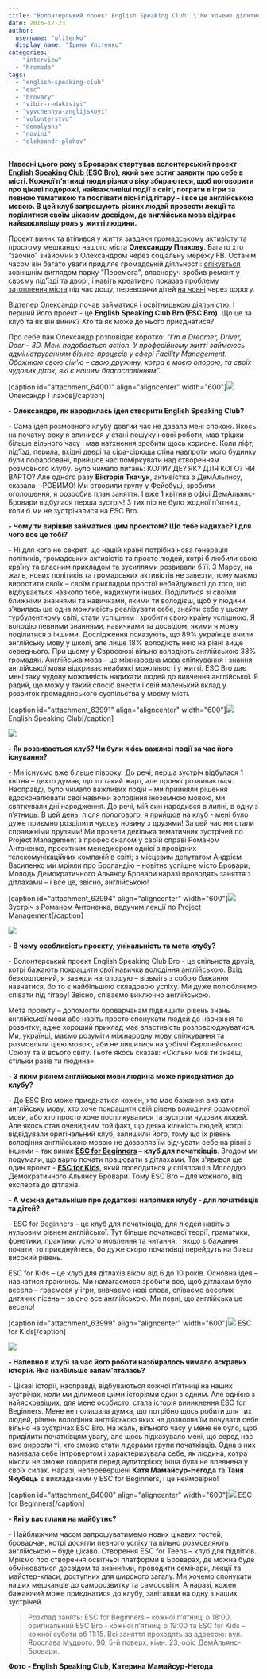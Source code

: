 ```yaml
---
title: "Волонтерський проект English Speaking Club: \"Ми хочемо ділитися своїми знаннями та надихати людей вчити англійську\""
date: 2016-12-23
author: 
  username: "ulitenko"
  display_name: "Ірина Улітенко"
categories: 
  - "interview"
  - "hromada"
tags: 
  - "english-speaking-club"
  - "esc"
  - "brovary"
  - "vibir-redaktsiyi"
  - "vyvchennya-anglijskoyi"
  - "volonterstvo"
  - "demalyans"
  - "novini"
  - "oleksandr-plahov"
---
```


**Навесні цього року в Броварах стартував волонтерський проект [English Speaking Club (ESC Bro)](https://www.facebook.com/groups/1734938140051576/), який вже встиг заявити про себе в місті. Кожної п’ятниці люди різного віку збираються, щоб поговорити про цікаві подорожі, найважливіші події в світі, пограти в ігри за певною тематикою та поспівати пісні під гітару - і все це англійською мовою. В цей клуб запрошують різних людей провести лекції та поділитися своїм цікавим досвідом, де англійська мова відіграє найважливішу роль у житті людини.**

Проект виник та втілився у життя завдяки громадському активісту та простому мешканцю нашого міста **Олександру Плахову**. Багато хто “заочно” знайомий з Олександром через соціальну мережу FB. Останім часом він багато уваги приділяє громадській діяльності: [опікується](https://mpz.brovary.org/oleksandr-plahov-ya-hochu-bachiti-brovari-priyemnim-i-komfortnim-mistom/) зовнішнім виглядом парку "Перемога", власноруч зробив ремонт у своєму під'їзді та дворі, і навіть креативно показав проблему [затоплення міста](https://mpz.brovary.org/brovary-zatopylo-po-sami-vintsya-foto-video/) під час дощу, перевозячи дітей [на човні](https://mpz.brovary.org/u-brovarah-vlashtuvaly-perepravu-na-chovni-cherez-vulytsyu-grushevskogo-fotoreportazh/) через дорогу.

Відтепер Олександр почав займатися і освітницькою діяльністю. І перший його проект - це **English Speaking Club Bro (ESC Bro)**. Що це за клуб та як він виник? Хто та як може до нього приєднатися?

Про себе пан Олександр розповідає коротко: _“I’m a Dreamer, Driver, Doer – 3D. Мені подобається action. У професійному житті займаюсь адмініструванням бізнес-процесів у сфері Facility Management. Обожнюю свою сім’ю – свою дружину, котра є моєю опорою, та своїх чудових діток, які є нашим благословінням”._

\[caption id="attachment\_64001" align="aligncenter" width="600"\][![](https://mpz.brovary.org/wp-content/uploads/2016/12/14237593_10208904428985740_7702808243746230648_n.jpg)](https://mpz.brovary.org/wp-content/uploads/2016/12/14237593_10208904428985740_7702808243746230648_n.jpg) Олександр Плахов\[/caption\]

**\- Олександре, як народилась ідея створити English Speaking Club?**

\- Сама ідея розмовного клубу довгий час не давала мені спокою. Якось на початку року я опинився у стані пошуку нової роботи, мав трішки більше вільного часу і мав натхнення зробити щось корисне. Коли ліфт, під’їзд, перила, вхідні двері та сіра-сірюща стіна навпроти мого будинку були пофарбовані, прийшов час поміркувати над створенням розмовного клубу. Було чимало питань: КОЛИ? ДЕ? ЯК? ДЛЯ КОГО? ЧИ ВАРТО? Але одного разу **Вікторія Ткачук**, активістка з ДемАльянсу, сказала – РОБИМО! Ми створили групу у Фейсбуці, зробили оголошення, я розробив план заняття. І вже 1 квітня в офісі ДемАльянс-Бровари відбулася перша зустріч! З тих пір не було жодної п’ятниці, коли б ми не зустрічалися на ESC Bro.

**\- Чому ти вирішив займатися цим проектом? Що тебе надихає? І для чого все це тобі?**

\- Ні для кого не секрет, що нашій країні потрібна нова генерація політиків, громадських активістів та просто людей, котрі б любили свою країну та власним прикладом та зусиллями розвивали б її. З Марсу, на жаль, нових політиків та громадських активістів не завезти, тому маємо виростити своїх – своїм прикладом простої небайдужості до того, що відбувається навколо тебе, надихнути інших. Поділитися зі своїми ближніми знаннями та навичками, якими ти володієш, щоб у людини з’явилась ще одна можливість реалізувати себе, знайти себе у цьому турбулентному світі, стати успішним і зробити свою країну успішною. Я володію певними знаннями, навичками та досвідом, якими я можу поділитися з іншими. Дослідження показують, що 89% українців вчили англійську мову у школі, але лише 18% володіють нею на рівні вище середнього. При цьому у Євросоюзі вільно володіють англійською 38% громадян. Англійська мова – це міжнародна мова спілкування і знання англійської мови відкриває неабиякі можливості у житті. ESC Bro дає мені таку чудову можливість надихати людей до вивчення англійської. Я радий, що можу у такий спосіб внести і свій маленький вклад у розвиток громадянського суспільства у моєму місті.

\[caption id="attachment\_63991" align="aligncenter" width="600"\][![](https://mpz.brovary.org/wp-content/uploads/2016/12/14317500_10208904456266422_5889962475490070749_n.jpg)](https://mpz.brovary.org/wp-content/uploads/2016/12/14317500_10208904456266422_5889962475490070749_n.jpg) English Speaking Club\[/caption\]

[![](https://mpz.brovary.org/wp-content/uploads/2016/12/14264048_10208904442906088_5476129009119711900_n.jpg)](https://mpz.brovary.org/wp-content/uploads/2016/12/14264048_10208904442906088_5476129009119711900_n.jpg)

**\- Як розвивається клуб? Чи були якісь важливі події за час його існування?**

\- Ми існуємо вже більше півроку. До речі, перша зустріч відбулася 1 квітня – дехто думав, що то такий жарт, але проект розвивається. Насправді, було чимало важливих подій – ми прийняли рішення вдосконалювати свої навички володіння іноземною мовою, ми святкували дні народження. До речі, мій син народився в липні, в одну з п’ятниць. В цей день, після пологового, я прийшов на клуб - мені було дуже приємно розділити чудову новину з друзями! За цей час ми стали справжніми друзями! Ми провели декілька тематичних зустрічей по Project Management з професіоналом у своїй справі Романом Антоненко, проектним менеджером однієї з провідних телекомунікаційних компаній в світі; з місцевим депутатом Андрієм Василенко ми мріяли про Броландію – новітнє успішне місто Бровари; Молодь Демократичного Альянсу Бровари наразі проводять заняття з дітлахами – і все це, звісно, англійською!

\[caption id="attachment\_63994" align="aligncenter" width="600"\][![](https://mpz.brovary.org/wp-content/uploads/2016/12/14713726_1204907009582198_886184178867568794_n.jpg)](https://mpz.brovary.org/wp-content/uploads/2016/12/14713726_1204907009582198_886184178867568794_n.jpg) Зустріч з Романом Антоненка, ведучим лекції по Project Management\[/caption\]

[![](https://mpz.brovary.org/wp-content/uploads/2016/12/14222124_10208904472426826_2944698095361833853_n.jpg)](https://mpz.brovary.org/wp-content/uploads/2016/12/14222124_10208904472426826_2944698095361833853_n.jpg)

**\- В чому особливість проекту, унікальність та мета клубу?**

\- Волонтерський проект English Speaking Club Bro - це спільнота друзів, котрі бажають покращити свої навички володіння англійською. Вхід безкоштовний, я завжди наголошую – візьміть з собою бажання навчатися, бо то є найбільшою складовою успіху. Ми дуже полюбляємо співати під гітару! Звісно, співаємо виключно англійською.

Мета проекту – допомогти броварчанам підвищити рівень знань англійської мови або навіть просто спонукати людей до навчання та розвитку, адже хороший приклад має властивість розповсюджуватися. Ми, українці, маємо розуміти міжнародну мову спілкування та розмовляти цією мовою, аби не лишитися на узбіччі Європейського Союзу та й всього світу. Гьоте якось сказав: «Скільки мов ти знаєш, стільки разів ти людина».

**\- З яким рівнем англійської мови людина може приєднатися до клубу?**  

\- До ESC Bro може приєднатися кожен, хто має бажання вивчати англійську мову, хто хоче покращити свій рівень володіння розмовної мови, або хто просто хоче поспілкуватися та зустріти чудових людей. Але якось став очевидним той факт, що деяка кількість людей, котрі відвідували оригінальний клуб, залишили його, тому що їх рівень володіння англійською мовою не дозволяв їм відчувати себе на рівні з іншими – так виник **[ESC for Beginners](https://www.facebook.com/groups/1815042808779322/?fref=ts) – клуб для початківців**. Згодом ми подумали, що варто почати працювати з дітлахами. Так з'явився ще один проект - [**ESC for Kids**](https://www.facebook.com/groups/1440568919291950/?fref=ts), який проводиться у співпраці з Молоддю Демократичного Альянсу Бровари. Тому ESC Bro – для кожного, від експерта до дітлахів.

**\- А можна детальніше про додаткові напрямки клубу - для початківців та дітей?**

\- ESC for Beginners – це клуб для початківців, для людей навіть з нульовим рівнем англійської. Тут більше початкової теорії, граматики, фонетики, практики усного мовлення та читання. І якщо є бажання почати, то приєднуйтесь, бо дуже скоро початківці перейдуть на більш високий рівень.

ESC for Kids – це клуб для дітлахів віком від 6 до 10 років. Основна ідея – навчатися граючись. Ми намагаємося зробити все, щоб дітлахам було весело – граємося у ігри, вивчаємо нові слова, співаємо веселих дитячих пісень – звісно все англійською. Ми певні, що англійська це весело!

\[caption id="attachment\_63999" align="aligncenter" width="600"\][![](https://mpz.brovary.org/wp-content/uploads/2016/12/14976846_936791143087364_6891772984183375596_o.jpg)](https://mpz.brovary.org/wp-content/uploads/2016/12/14976846_936791143087364_6891772984183375596_o.jpg) ESC for Kids\[/caption\]

[![](https://mpz.brovary.org/wp-content/uploads/2016/12/14907102_1220529911353241_6040829891519560064_n.jpg)](https://mpz.brovary.org/wp-content/uploads/2016/12/14907102_1220529911353241_6040829891519560064_n.jpg)

**\- Напевно в клубі за час його роботи назбиралось чимало яскравих історій. Яка найбільше запам'яталась?**

\- Цікаві історії, насправді, відбуваються кожної п’ятниці на наших зустрічах, коли ми ділимося цими історіями один з одним. Але однією з найяскравіших, для мене особисто, стала історія виникнення ESC for Beginners. Мене не полишала думка, що потрібно щось робити для тих людей, рівень володіння англійською яких не дозволяв їм почувати себе вільно на зустрічах ESC Bro. На жаль, вільного часу у мене не було, щоб приділити початківцям увагу, але щось підказувало мені, що серед нас вже виросли ті, хто зможе стати лідерами групи початківців. Одна з них називала себе інтровертом і характеризувала себе, як людина, котра ніколи не зможе говорити перед аудиторією; інша була не впевнена у своїх силах. Наразі, неперевершені **Катя Мамайсур-Негода** та **Таня Якубець** є викладачами у ESC for Beginners, і це неймовірно!

\[caption id="attachment\_64000" align="aligncenter" width="600"\][![](https://mpz.brovary.org/wp-content/uploads/2016/12/14917232_10209413992164501_4965369153936633620_o.jpg)](https://mpz.brovary.org/wp-content/uploads/2016/12/14917232_10209413992164501_4965369153936633620_o.jpg) ESC for Beginners\[/caption\]

**\- Які у вас плани на майбутнє?**

\- Найближчим часом запрошуватимемо нових цікавих гостей, броварчан, котрі досягли певного успіху та вільно розмовляють англійською – буде цікаво. Створення ESC for Teens – клуб для підлітків. Мріємо про створення освітньої платформи в Броварах, де можна буде обмінюватися досвідом та знаннями, проводити семінари, лекції та майстер-класи, доступних для широкого загалу. Ми хочемо спонукати наших мешканців до саморозвитку та самоосвіти. А наразі, кожен бажаючий може приєднатися до клубу, завітавши на одну з наших зустрічей.

> Розклад занять: ESC for Beginners – кожної п’ятниці о 18:00, оригінальний ESC Bro - кожної п’ятниці о 19:00 та ESC for Kids – кожної суботи об 11:15. Всі заняття проходять за адресою: вул. Ярослава Мудрого, 90, 5-й поверх, кімн. 23, офіс ДемАльянс-Бровари.

**Фото - English Speaking Club, Катерина Мамайсур-Негода**
